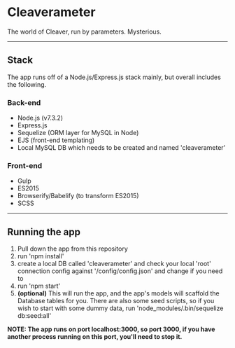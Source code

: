 # Cleaverameter
The world of Cleaver, run by parameters. Mysterious.

---

## Stack
The app runs off of a Node.js/Express.js stack mainly, but overall includes the following.

### Back-end
* Node.js (v7.3.2)
* Express.js
* Sequelize (ORM layer for MySQL in Node)
* EJS (front-end templating)
* Local MySQL DB which needs to be created and named 'cleaverameter'

### Front-end
* Gulp
* ES2015
* Browserify/Babelify (to transform ES2015)
* SCSS

---

## Running the app

1. Pull down the app from this repository
2. run 'npm install'
3. create a local DB called 'cleaverameter' and check your local 'root' connection config against '/config/config.json' and change if you need to
4. run 'npm start'
5. **(optional)** This will run the app, and the app's models will scaffold the Database tables for you. There are also some seed scripts, so if you wish to start with some dummy data, run 'node_modules/.bin/sequelize db:seed:all'

**NOTE: The app runs on port localhost:3000, so port 3000, if you have another process running on this port, you'll need to stop it.**
